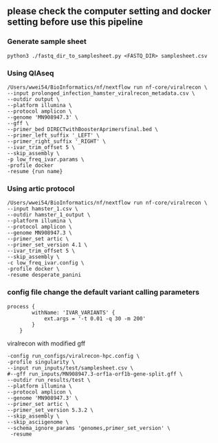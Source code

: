 ## please check the computer setting and docker setting before use this pipeline

### Generate sample sheet 
```
python3 ./fastq_dir_to_samplesheet.py <FASTQ_DIR> samplesheet.csv
```
### Using QIAseq
```
/Users/wwei54/BioInformatics/nf/nextflow run nf-core/viralrecon \
--input prolonged_infection_hamster_viralrecon_metadata.csv \
--outdir output \
--platform illumina \
--protocol amplicon \
--genome 'MN908947.3' \
--gff \
--primer_bed DIRECTwithBoosterAprimersfinal.bed \
--primer_left_suffix '_LEFT' \
--primer_right_suffix '_RIGHT' \
--ivar_trim_offset 5 \
--skip_assembly \
-p low_freq_ivar.params \
-profile docker 
-resume {run name}
```

### Using artic protocol
```
/Users/wwei54/BioInformatics/nf/nextflow run nf-core/viralrecon \
--input hamster_1.csv \
--outdir hamster_1_output \
--platform illumina \
--protocol amplicon \
--genome MN908947.3 \ 
--primer_set artic \
--primer_set_version 4.1 \
--ivar_trim_offset 5 \
--skip_assembly \
-c low_freq_ivar.config \
-profile docker \
-resume desperate_panini 
```
### config file change the default variant calling parameters
```
process {
        withName: 'IVAR_VARIANTS' {
            ext.args = '-t 0.01 -q 30 -m 200'
        }
    }
```

viralrecon with modified gff
```nextflow run nf-core/viralrecon \
-config run_configs/viralrecon-hpc.config \
-profile singularity \
--input run_inputs/test/samplesheet.csv \
#--gff run_inputs/MN908947.3-orf1a-orf1b-gene-split.gff \
--outdir run_results/test \
--platform illumina \
--protocol amplicon \
--genome 'MN908947.3' \
--primer_set artic \
--primer_set_version 5.3.2 \
--skip_assembly \
--skip_asciigenome \
--schema_ignore_params 'genomes,primer_set_version' \
 -resume
```
